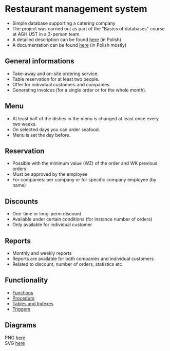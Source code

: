 # Restaurant management system

- Simple database supporting a catering company
- The project was carried out as part of the "Basics of databases" course at AGH UST in a 3-person team.
- A detailed description can be found [here](https://github.com/xMOROx/Podstawy-Baz-Danych-Projekt-1/blob/main/task.pdf) (in Polish)
- A documentation can be found [here](https://github.com/xMOROx/Podstawy-Baz-Danych-Projekt-1/blob/main/Documentation.pdf) (in Polish mostly)

## General informations

- Take-away and on-site ordering service.
- Table reservation for at least two people.
- Offer for individual customers and companies.
- Generating invoices (for a single order or for the whole month).

## Menu

- At least half of the dishes in the menu is changed at least once every two weeks.
- On selected days you can order seafood.
- Menu is set the day before.

## Reservation

- Possible with the minimum value (WZ) of the order and WK previous orders
- Must be approved by the employee
- For companies: per company or for specific company employee (by name)

## Discounts

- One-time or long-perm discount
- Available under certain conditions (for instance number of orders)
- Only available for individual customer

## Reports

- Monthly and weekly reports
- Reports are available for both companies and individual customers
- Related to discount, number of orders, statistics etc

## Functionality

- [Functions](https://github.com/xMOROx/Podstawy-Baz-Danych-Projekt-1/blob/main/Functions)
- [Procedurs](https://github.com/xMOROx/Podstawy-Baz-Danych-Projekt-1/blob/main/Procedures)
- [Tables and Indexes](https://github.com/xMOROx/Podstawy-Baz-Danych-Projekt-1/blob/main/Tables)
- [Triggers](https://github.com/xMOROx/Podstawy-Baz-Danych-Projekt-1/blob/main/Triggers)

## Diagrams

PNG [here](https://github.com/xMOROx/Podstawy-Baz-Danych-Projekt-1/blob/main/Diagrams/Diagram.png)  
SVG [here](https://github.com/xMOROx/Podstawy-Baz-Danych-Projekt-1/blob/main/Diagrams/Diagram.svg)  
